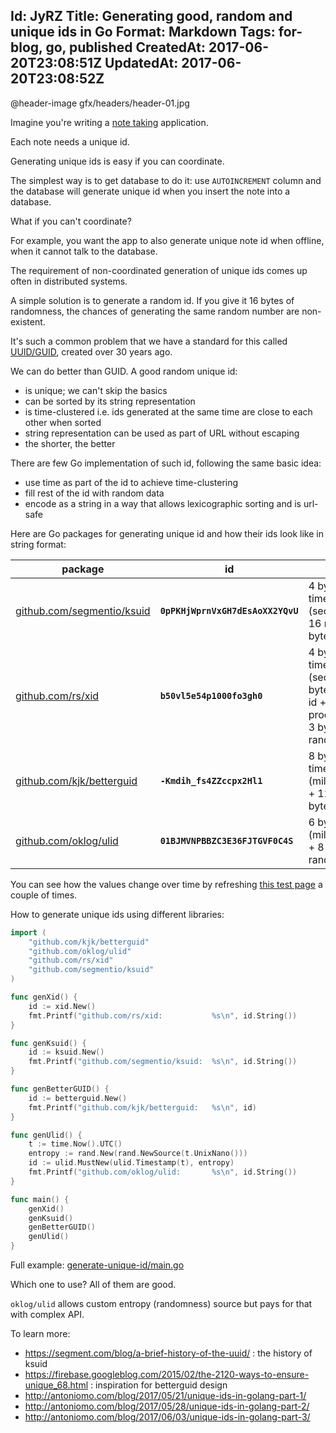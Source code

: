 Id: JyRZ
Title: Generating good, random and unique ids in Go
Format: Markdown
Tags: for-blog, go, published
CreatedAt: 2017-06-20T23:08:51Z
UpdatedAt: 2017-06-20T23:08:52Z
--------------
@header-image gfx/headers/header-01.jpg

Imagine you're writing a [note taking](http://quicknotes.io) application.

Each note needs a unique id.

Generating unique ids is easy if you can coordinate.

The simplest way is to get database to do it: use `AUTOINCREMENT` column and the database will generate unique id when you insert the note into a database.

What if you can't coordinate?

For example, you want the app to also generate unique note id when offline, when it cannot talk to the database.

The requirement of non-coordinated generation of unique ids comes up often in distributed systems.

A simple solution is to generate a random id. If you give it 16 bytes of randomness, the chances of generating the same random number are non-existent.

It's such a common problem that we have a standard for this called [UUID/GUID](https://en.wikipedia.org/wiki/Universally_unique_identifier), created over 30 years ago.

We can do better than GUID. A good random unique id:
* is unique; we can't skip the basics
* can be sorted by its string representation
* is time-clustered i.e. ids generated at the same time are close to each other when sorted
* string representation can be used as part of URL without escaping
* the shorter, the better

There are few Go implementation of such id, following the same basic idea:
* use time as part of the id to achieve time-clustering
* fill rest of the id with random data
* encode as a string in a way that allows lexicographic sorting and is url-safe

Here are Go packages for generating unique id and how their ids look like in string format:


package | id | format
--- | --- | ---
[github.com/segmentio/ksuid](https://github.com/segmentio/ksuid) | **`0pPKHjWprnVxGH7dEsAoXX2YQvU`** | 4 bytes of time (seconds) + 16 random bytes
[github.com/rs/xid](https://github.com/rs/xid) | **`b50vl5e54p1000fo3gh0`** | 4 bytes of time (seconds) + 3 byte machine id + 2 byte process id + 3 bytes random
[github.com/kjk/betterguid](https://github.com/kjk/betterguid) | **`-Kmdih_fs4ZZccpx2Hl1`** | 8 bytes of time (milliseconds) + 12 random bytes
[github.com/oklog/ulid](https://github.com/oklog/ulid) | **`01BJMVNPBBZC3E36FJTGVF0C4S`** | 6 bytes time (milliseconds) + 8 bytes random

You can see how the values change over time by refreshing [this test page](/tools/generate-unique-id) a couple of times.

How to generate unique ids using different libraries:

```go
import (
	"github.com/kjk/betterguid"
	"github.com/oklog/ulid"
	"github.com/rs/xid"
	"github.com/segmentio/ksuid"
)

func genXid() {
	id := xid.New()
	fmt.Printf("github.com/rs/xid:           %s\n", id.String())
}

func genKsuid() {
	id := ksuid.New()
	fmt.Printf("github.com/segmentio/ksuid:  %s\n", id.String())
}

func genBetterGUID() {
	id := betterguid.New()
	fmt.Printf("github.com/kjk/betterguid:   %s\n", id)
}

func genUlid() {
	t := time.Now().UTC()
	entropy := rand.New(rand.NewSource(t.UnixNano()))
	id := ulid.MustNew(ulid.Timestamp(t), entropy)
	fmt.Printf("github.com/oklog/ulid:       %s\n", id.String())
}

func main() {
	genXid()
	genKsuid()
	genBetterGUID()
	genUlid()
}
```

Full example: [generate-unique-id/main.go](https://github.com/kjk/go-cookbook/blob/master/generate-unique-id/main.go)

Which one to use? All of them are good.

`oklog/ulid` allows custom entropy (randomness) source but pays for that with complex API.


To learn more:
* https://segment.com/blog/a-brief-history-of-the-uuid/ : the history of ksuid
* https://firebase.googleblog.com/2015/02/the-2120-ways-to-ensure-unique_68.html : inspiration for betterguid design
* http://antoniomo.com/blog/2017/05/21/unique-ids-in-golang-part-1/
* http://antoniomo.com/blog/2017/05/28/unique-ids-in-golang-part-2/
* http://antoniomo.com/blog/2017/06/03/unique-ids-in-golang-part-3/
